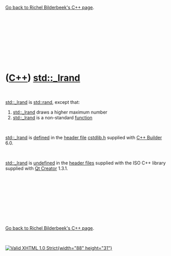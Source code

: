 

[Go back to Richel Bilderbeek's C++ page](Cpp.htm).

 

 

 

 

 

([C++](Cpp.htm)) [std::\_lrand](Cpp_lrand.htm)
==============================================

 

[std::\_lrand](Cpp_lrand.htm) is [std::rand](CppRand.htm), except that:

1.  [std::\_lrand](Cpp_lrand.htm) draws a higher maximum number
2.  [std::\_lrand](Cpp_lrand.htm) is a non-standard
    [function](CppFunction.htm)

 

[std::\_lrand](Cpp_lrand.htm) is [defined](CppDefinition.htm) in the
[header file](CppHeaderFile.htm) [cstdlib.h](CppCstdlibH.htm) supplied
with [C++ Builder](CppBuilder.htm) 6.0.

 

[std::\_lrand](Cpp_lrand.htm) is [undefined](CppDefinition.htm) in the
[header files](CppHeaderFile.htm) supplied with the ISO C++ library
supplied with [Qt Creator](CppQtCreator.htm) 1.3.1.

 

 

 

 

 

[Go back to Richel Bilderbeek's C++ page](Cpp.htm).



 

[![Valid XHTML 1.0 Strict](valid-xhtml10.png){width="88"
height="31"}](http://validator.w3.org/check?uri=referer)
